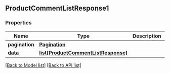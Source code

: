 ## ProductCommentListResponse1

### Properties
Name | Type | Description | Notes
------------ | ------------- | ------------- | -------------
**pagination** | [**Pagination**](#Pagination) |  | [optional] 
**data** | [**list[ProductCommentListResponse]**](#ProductCommentListResponse) |  | [optional] 

[[Back to Model list]](#documentation-for-models) [[Back to API list]](#documentation-for-api-endpoints)


